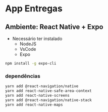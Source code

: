# App Entregas

## Ambiente: React Native + Expo
- Necessário ter instalado
    - NodeJS
    - VsCode
    - Expo
```bash
npm install -g expo-cli
```
### dependências
```bash
yarn add @react-navigation/native
yarn add react-native-safe-area-context
yarn add react-native-screens
yarn add @react-navigation/native-stack
yarn add react-native-maps
```